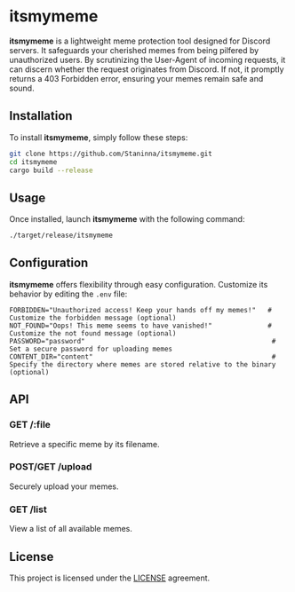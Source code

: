 # itsmymeme

**itsmymeme** is a lightweight meme protection tool designed for Discord servers. It safeguards your cherished memes from being pilfered by unauthorized users. By scrutinizing the User-Agent of incoming requests, it can discern whether the request originates from Discord. If not, it promptly returns a 403 Forbidden error, ensuring your memes remain safe and sound.

## Installation

To install **itsmymeme**, simply follow these steps:

```bash
git clone https://github.com/Staninna/itsmymeme.git
cd itsmymeme
cargo build --release
```

## Usage

Once installed, launch **itsmymeme** with the following command:

```bash
./target/release/itsmymeme
```

## Configuration

**itsmymeme** offers flexibility through easy configuration. Customize its behavior by editing the `.env` file:

```env
FORBIDDEN="Unauthorized access! Keep your hands off my memes!"   # Customize the forbidden message (optional)
NOT_FOUND="Oops! This meme seems to have vanished!"              # Customize the not found message (optional)
PASSWORD="password"                                               # Set a secure password for uploading memes
CONTENT_DIR="content"                                             # Specify the directory where memes are stored relative to the binary (optional)
```

## API

### GET /:file

Retrieve a specific meme by its filename.

### POST/GET /upload

Securely upload your memes.

### GET /list

View a list of all available memes.

## License

This project is licensed under the [LICENSE](LICENSE) agreement.
